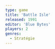 ```yaml
---
type: game
title: 'Battle Isle'
released: 1991
editor: 'Blue Bytes'
players: 2
genres:
  - Stratégie
---
```

